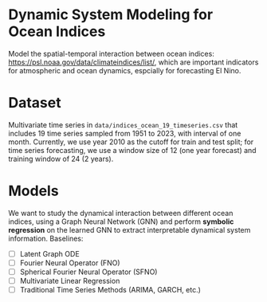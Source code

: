# Dynamic System Modeling for Ocean Indices

Model the spatial-temporal interaction between ocean indices: https://psl.noaa.gov/data/climateindices/list/, which are important indicators for atmospheric and ocean dynamics, espcially for forecasting El Nino. 

# Dataset 
Multivariate time series in `data/indices_ocean_19_timeseries.csv` that includes 19 time series sampled from 1951 to 2023, with interval of one month. 
Currently, we use year 2010 as the cutoff for train and test split; for time series forecasting, we use a window size of 12 (one year forecast) and training window of 24 (2 years). 

# Models 
We want to study the dynamical interaction between different ocean indices, using a Graph Neural Network (GNN) and perform __symbolic regression__ on the learned GNN to extract interpretable dynamical system information. Baselines: 
- [ ] Latent Graph ODE
- [ ] Fourier Neural Operator (FNO)
- [ ] Spherical Fourier Neural Operator (SFNO)
- [ ] Multivariate Linear Regression
- [ ] Traditional Time Series Methods (ARIMA, GARCH, etc.)
